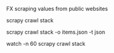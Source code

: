 FX scraping values from public websites 
<!--Execute the scrapy project  -->
scrapy crawl stack
<!--Write the data taken from the website to a json format -->
scrapy crawl stack -o items.json -t json
<!-- Get the data after every specific time-->
watch -n 60 scrapy crawl stack
